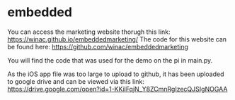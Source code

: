 # embedded
You can access the marketing website thorugh this link: https://winac.github.io/embeddedmarketing/
The code for this website can be found here: https://github.com/winac/embeddedmarketing

You will find the code that was used for the demo on the pi in main.py.

As the iOS app file was too large to upload to github, it has been uploaded to google drive and can be viewed via this link: https://drive.google.com/open?id=1-KKilFqjN_Y8ZCmnRgIzecQJSIgNOGAA
